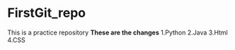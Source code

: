 # FirstGit_repo
This is a practice repository
**These are the changes**
1.Python 
2.Java
3.Html
4.CSS
